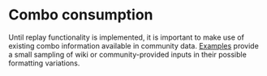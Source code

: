 # Combo consumption

Until replay functionality is implemented, it is important to make use of existing combo information available in community data. [Examples](./examples) provide a small sampling of wiki or community-provided inputs in their possible formatting variations.